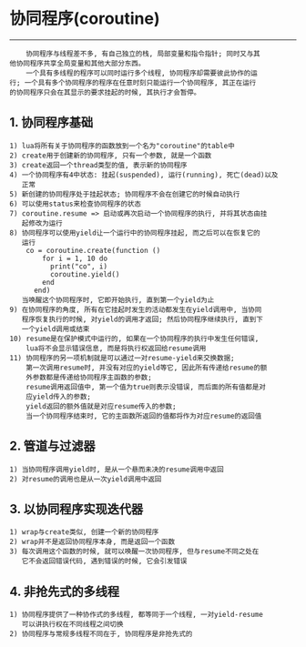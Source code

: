 # **协同程序(coroutine)** #
***

        协同程序与线程差不多, 有自己独立的栈, 局部变量和指令指针; 同时又与其
    他协同程序共享全局变量和其他大部分东西。
        一个具有多线程的程序可以同时运行多个线程, 协同程序却需要彼此协作的运
    行; 一个具有多个协同程序的程序在任意时刻只能运行一个协同程序, 其正在运行
    的协同程序只会在其显示的要求挂起的时候, 其执行才会暂停。

## **1. 协同程序基础** ##
    1) lua将所有关于协同程序的函数放到一个名为"coroutine"的table中
    2) create用于创建新的协同程序, 只有一个参数, 就是一个函数
    3) create返回一个thread类型的值, 表示新的协同程序
    4) 一个协同程序有4中状态: 挂起(suspended), 运行(running), 死亡(dead)以及
       正常
    5) 新创建的协同程序处于挂起状态; 协同程序不会在创建它的时候自动执行
    6) 可以使用status来检查协同程序的状态
    7) coroutine.resume => 启动或再次启动一个协同程序的执行, 并将其状态由挂
       起修改为运行
    8) 协同程序可以使用yield让一个运行中的协同程序挂起, 而之后可以在恢复它的
       运行
        co = coroutine.create(function ()
            for i = 1, 10 do
              print("co", i)
              coroutine.yield()
            end
          end)
       当唤醒这个协同程序时, 它即开始执行, 直到第一个yield为止
    9) 在协同程序的角度, 所有在它挂起时发生的活动都发生在yield调用中, 当协同
       程序恢复执行的时候, 对yield的调用才返回; 然后协同程序继续执行, 直到下
       一个yield调用或结束
    10) resume是在保护模式中运行的, 如果在一个协同程序的执行中发生任何错误, 
        lua将不会显示错误信息, 而是将执行权返回给resume调用 
    11) 协同程序的另一项机制就是可以通过一对resume-yield来交换数据;
        第一次调用resume时, 并没有对应的yield等它, 因此所有传递给resume的额
        外参数都是传递给协同程序主函数的参数;
        resume调用返回值中, 第一个值为true则表示没错误, 而后面的所有值都是对
        应yield传入的参数;
        yield返回的额外值就是对应resume传入的参数;
        当一个协同程序结束时, 它的主函数所返回的值都将作为对应resume的返回值


## **2. 管道与过滤器** ##
    1) 当协同程序调用yield时, 是从一个悬而未决的resume调用中返回
    2) 对resume的调用也是从一次yield调用中返回



## **3. 以协同程序实现迭代器** ##
    1) wrap与create类似, 创建一个新的协同程序
    2) wrap并不是返回协同程序本身, 而是返回一个函数
    3) 每次调用这个函数的时候, 就可以唤醒一次协同程序, 但与resume不同之处在
       它不会返回错误代码, 遇到错误的时候, 它会引发错误


## **4. 非抢先式的多线程** ##
    1) 协同程序提供了一种协作式的多线程, 都等同于一个线程, 一对yield-resume
       可以讲执行权在不同线程之间切换
    2) 协同程序与常规多线程不同在于, 协同程序是非抢先式的
